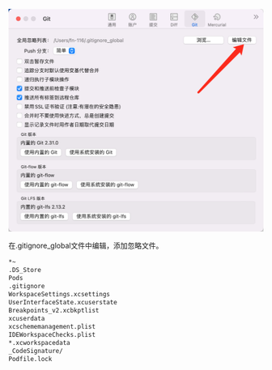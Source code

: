 ![image-20211217135455349](ignore.assets/image-20211217135455349.png)

在.gitignore_global文件中编辑，添加忽略文件。

```
*~
.DS_Store
Pods
.gitignore
WorkspaceSettings.xcsettings
UserInterfaceState.xcuserstate
Breakpoints_v2.xcbkptlist
xcuserdata
xcschememanagement.plist
IDEWorkspaceChecks.plist
*.xcworkspacedata
_CodeSignature/
Podfile.lock
```

